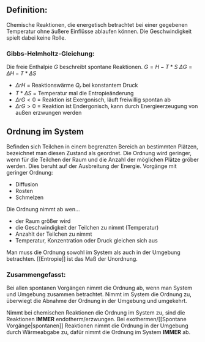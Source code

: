 
## Definition:
Chemische Reaktionen, die energetisch betrachtet bei einer gegebenen Temperatur ohne äußere Einflüsse ablaufen können.
Die Geschwindigkeit spielt dabei keine Rolle.

### Gibbs-Helmholtz-Gleichung:
Die freie Enthalpie $G$ beschreibt spontane Reaktionen.
$G = H - T * S$
$\Delta G = \Delta H - T * \Delta S$
- $\Delta rH$ = Reaktionswärme $Q_{r}$ bei konstantem Druck
- $T * \Delta S$ = Temperatur mal die Entropieänderung
- $\Delta rG < 0$ = Reaktion ist Exergonisch, läuft freiwillig spontan ab
- $\Delta rG > 0$ = Reaktion ist Endergonisch, kann durch Energieerzeugung von außen erzwungen werden


## Ordnung im System
Befinden sich Teilchen in einem begrenzten Bereich an bestimmten Plätzen, bezeichnet man diesen Zustand als geordnet. Die Ordnung wird geringer, wenn für die Teilchen der Raum und die Anzahl der möglichen Plätze gröber werden. Dies beruht auf der Ausbreitung der Energie.
Vorgänge mit geringer Ordnung:
- Diffusion
- Rosten
- Schmelzen

Die Ordnung nimmt ab wen...
- der Raum größer wird
- die Geschwindigkeit der Teilchen zu nimmt (Temperatur)
- Anzahlt der Teilchen zu nimmt
- Temperatur, Konzentration oder Druck gleichen sich aus

Man muss die Ordnung sowohl im System als auch in der Umgebung betrachten.
[[Entropie]] ist das Maß der Unordnung.

### Zusammengefasst:
Bei allen spontanen Vorgängen nimmt die Ordnung ab, wenn man System und Umgebung zusammen betrachtet. Nimmt im System die Ordnung zu, überwiegt die Abnahme der Ordnung in der Umgebung und umgekehrt.

Nimmt bei chemischen Reaktionen die Ordnung im System zu, sind die Reaktionen **IMMER** endotherm/erzwungen.
Bei exothermen/[[Spontane Vorgänge|spontanen]] Reaktionen nimmt die Ordnung in der Umgebung durch Wärmeabgabe zu, dafür nimmt die Ordnung im System **IMMER** ab. 